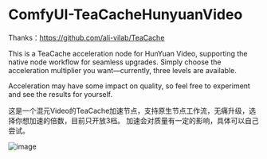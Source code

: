 # ComfyUI-TeaCacheHunyuanVideo
Thanks：https://github.com/ali-vilab/TeaCache

This is a TeaCache acceleration node for HunYuan Video, supporting the native node workflow for seamless upgrades. Simply choose the acceleration multiplier you want—currently, three levels are available.  

Acceleration may have some impact on quality, so feel free to experiment and see the results for yourself.

这是一个混元Video的TeaCache加速节点，支持原生节点工作流，无痛升级，选择你想加速的倍数，目前只开放3档。
加速会对质量有一定的影响，具体可以自己尝试。

![image](https://github.com/user-attachments/assets/2cc48b87-1712-4968-9ab2-91215d83cd72)
